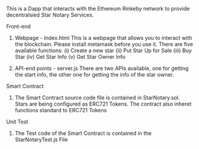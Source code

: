 This is a Dapp that interacts with the Ethereum Rinkeby network to provide decentralsied Star Notary Services.

Front-end
1. Webpage - Index.html 
This is a webpage that allows you to interact with the blockchain. Please install metamask before you use it.
There are five available functions:
(i) Create a new star
(ii) Put Star Up for Sale
(iii) Buy Star
(iv) Get Star Info
(v) Get Star Owner Info

2. API-end points - server.js
There are two APIs available, one for getting the start info, the other one for getting the info of the star owner. 

Smart Contract
1. The Smart Contract source code file is contained in StarNotary.sol. Stars are being configured as ERC721 Tokens. The contract also inheret functions standard to ERC721 Tokens

Unit Test
1. The Test code of the Smart Contract is contained in the StarNotaryTest.js File


